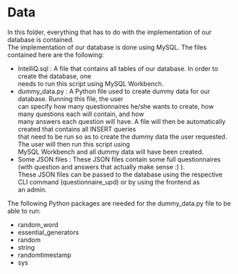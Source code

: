 # Data  
In this folder, everything that has to do with the implementation of our database is contained.  
The implementation of our database is done using MySQL. The files contained here are the following:  

- IntelliQ.sql :  A file that contains all tables of our database. In order to create the database, one  
needs to run this script using MySQL Workbench.  
- dummy_data.py : A Python file used to create dummy data for our database. Running this file, the user  
can specify how many questionnaires he/she wants to create, how many questions each will contain, and how  
many answers each question will have. A file will then be automatically created that contains all INSERT queries  
that need to be run so as to create the dummy data the user requested. The user will then run this script using  
MySQL Workbench and all dummy data will have been created.  
- Some JSON files : These JSON files contain some full questionnaires (with question and answers that actually make sense :) ).  
These JSON files can be passed to the database using the respective CLI command (questionnaire_upd) or by using the frontend as  
an admin.   

The following Python packages are needed for the dummy_data.py file to be able to run:  
- random_word  
- essential_generators  
- random  
- string  
- randomtimestamp  
- sys   
